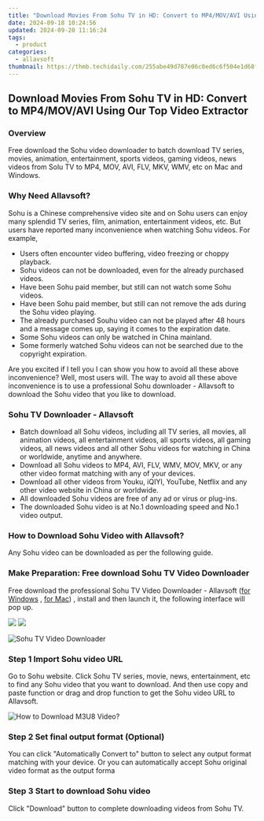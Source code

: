 ```yaml
---
title: "Download Movies From Sohu TV in HD: Convert to MP4/MOV/AVI Using Our Top Video Extractor"
date: 2024-09-18 10:24:56
updated: 2024-09-20 11:16:24
tags:
  - product
categories:
  - allavsoft
thumbnail: https://thmb.techidaily.com/255abe49d787e06c0ed6c6f504e1d68fdfd70d2804f8cd2447f9f7cced35cd22.jpg
---
```


## Download Movies From Sohu TV in HD: Convert to MP4/MOV/AVI Using Our Top Video Extractor

### Overview

Free download the Sohu video downloader to batch download TV series, movies, animation, entertainment, sports videos, gaming videos, news videos from Solu TV to MP4, MOV, AVI, FLV, MKV, WMV, etc on Mac and Windows.

### Why Need Allavsoft?

Sohu is a Chinese comprehensive video site and on Sohu users can enjoy many splendid TV series, film, animation, entertainment videos, etc. But users have reported many inconvenience when watching Sohu videos. For example,

* Users often encounter video buffering, video freezing or choppy playback.
* Sohu videos can not be downloaded, even for the already purchased videos.
* Have been Sohu paid member, but still can not watch some Sohu videos.
* Have been Sohu paid member, but still can not remove the ads during the Sohu video playing.
* The already purchased Souhu video can not be played after 48 hours and a message comes up, saying it comes to the expiration date.
* Some Sohu videos can only be watched in China mainland.
* Some formerly watched Sohu videos can not be searched due to the copyright expiration.

Are you excited if I tell you I can show you how to avoid all these above inconvenience? Well, most users will. The way to avoid all these above inconvenience is to use a professional Sohu downloader - Allavsoft to download the Sohu video that you like to download.

### Sohu TV Downloader - Allavsoft

* Batch download all Sohu videos, including all TV series, all movies, all animation videos, all entertainment videos, all sports videos, all gaming videos, all news videos and all other Sohu videos for watching in China or worldwide, anytime and anywhere.
* Download all Sohu videos to MP4, AVI, FLV, WMV, MOV, MKV, or any other video format matching with any of your devices.
* Download all other videos from Youku, iQIYI, YouTube, Netflix and any other video website in China or worldwide.
* All downloaded Sohu videos are free of any ad or virus or plug-ins.
* The downloaded Sohu video is at No.1 downloading speed and No.1 video output.

### How to Download Sohu Video with Allavsoft?

Any Sohu video can be downloaded as per the following guide.

### Make Preparation: Free download Sohu TV Video Downloader

Free download the professional Sohu TV Video Downloader - Allavsoft ([for Windows](https://tools.techidaily.com/allavsoft/products/) , [for Mac](https://tools.techidaily.com/allavsoft/products/)) , install and then launch it, the following interface will pop up.

[![](https://www.allavsoft.com/how-to/../images/how-to/free-download-win.jpg)](https://tools.techidaily.com/allavsoft/products/) [![](https://www.allavsoft.com/how-to/../images/how-to/free-download-mac.jpg)](https://tools.techidaily.com/allavsoft/products/)

![Sohu TV Video Downloader](https://www.allavsoft.com/how-to/../images/allavsoft/screen-shot-600.jpg)

### Step 1 Import Sohu video URL

Go to Sohu website. Click Sohu TV series, movie, news, entertainment, etc to find any Sohu video that you want to download. And then use copy and paste function or drag and drop function to get the Sohu video URL to Allavsoft.

![How to Download M3U8 Video?](https://www.allavsoft.com/how-to/../images/how-to/download-rtmp-video/download-rtmp-video.jpg)

### Step 2 Set final output format (Optional)

You can click "Automatically Convert to" button to select any output format matching with your device. Or you can automatically accept Sohu original video format as the output forma

### Step 3 Start to download Sohu video

Click "Download" button to complete downloading videos from Sohu TV.

<ins class="adsbygoogle"
     style="display:block"
     data-ad-format="autorelaxed"
     data-ad-client="ca-pub-7571918770474297"
     data-ad-slot="1223367746"></ins>



<ins class="adsbygoogle"
     style="display:block"
     data-ad-client="ca-pub-7571918770474297"
     data-ad-slot="8358498916"
     data-ad-format="auto"
     data-full-width-responsive="true"></ins>
